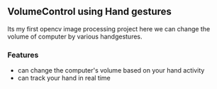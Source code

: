 ## VolumeControl using Hand gestures

Its my first opencv image processing project here we can change the volume of computer by various handgestures. 

### Features
- can change the computer's volume based on your hand activity 
- can track your hand in real time
